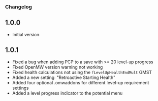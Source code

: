 ### Changelog
## 1.0.0
- Initial version

## 1.0.1
- Fixed a bug when adding PCP to a save with >= 20 level-up progress
- Fixed OpenMW version warning not working
- Fixed health calculations not using the `fLevelUpHealthEndMult` GMST
- Added a new setting: "Retroactive Starting Health"
- Added four optional .omwaddons for different level-up requirement settings
- Added a level progress indicator to the potential menu